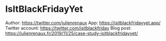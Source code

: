 # IsItBlackFridayYet

Author: https://twitter.com/julienrenaux
App: https://isitblackfridayyet.app/
Twitter account: https://twitter.com/isitblackfriday
Blog post: https://julienrenaux.fr/2019/11/25/case-study-isitblackfridayyet/
